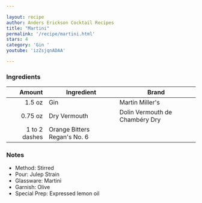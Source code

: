 ```yaml
---

layout: recipe
author: Anders Erickson Cocktail Recipes
title: "Martini"
permalink: '/recipe/martini.html'
stars: 4
category: 'Gin '
youtube: 'izZsjqnADAA'

---
```


### Ingredients

| Amount  | Ingredient               | Brand                           |
| ------------: | ---------------------------- | ------------------------------ |
|        1.5 oz | Gin                          | Martin Miller's                |
|       0.75 oz | Dry Vermouth                 | Dolin Vermouth de Chambéry Dry |
| 1 to 2 dashes | Orange Bitters Regan's No. 6 |

### Notes

- Method: Stirred
- Pour: Julep Strain
- Glassware: Martini
- Garnish: Olive
- Special Prep: Expressed lemon oil

